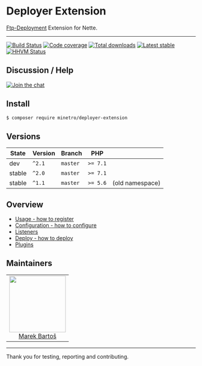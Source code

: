 # Deployer Extension

[Ftp-Deployment](https://github.com/dg/ftp-deployment) Extension for Nette. 

-----

[![Build Status](https://img.shields.io/travis/minetro/deployer-extension.svg?style=flat-square)](https://travis-ci.org/minetro/deployer-extension)
[![Code coverage](https://img.shields.io/coveralls/minetro/deployer-extension.svg?style=flat-square)](https://coveralls.io/r/minetro/deployer-extension)
[![Total downloads](https://img.shields.io/packagist/dt/minetro/deployer-extension.svg?style=flat-square)](https://packagist.org/packages/minetro/deployer-extension)
[![Latest stable](https://img.shields.io/packagist/v/minetro/deployer-extension.svg?style=flat-square)](https://packagist.org/packages/minetro/deployer-extension)
[![HHVM Status](https://img.shields.io/hhvm/minetro/deployer-extension.svg?style=flat-square)](http://hhvm.h4cc.de/package/minetro/deployer-extension)

## Discussion / Help

[![Join the chat](https://img.shields.io/gitter/room/minetro/nette.svg?style=flat-square)](https://gitter.im/minetro/nette?utm_source=badge&utm_medium=badge&utm_campaign=pr-badge&utm_content=badge)

## Install
```sh
$ composer require minetro/deployer-extension
```

## Versions

| State       | Version | Branch   | PHP      |                 |
|-------------|---------|----------|----------|-----------------|
| dev         | `^2.1`  | `master` | `>= 7.1` |                 |
| stable      | `^2.0`  | `master` | `>= 7.1` |                 |
| stable      | `^1.1`  | `master` | `>= 5.6` | (old namespace) |

## Overview

- [Usage - how to register](/.docs/README.md#usage)
- [Configuration - how to configure](/.docs/README.md#configuration)
- [Listeners](/.docs/README.md#listeners)
- [Deploy - how to deploy](/.docs/README.md#deploy)
- [Plugins](/.docs/README.md#plugins)

## Maintainers

<table>
  <tbody>
    <tr>
      <td align="center">
        <a href="https://github.com/mabar">
            <img width="150" height="150" src="https://avatars0.githubusercontent.com/u/20974277?s=400&v=4">
        </a>
        </br>
        <a href="https://github.com/mabar">Marek Bartoš</a>
      </td>
    </tr>
  <tbody>
</table>

-----

Thank you for testing, reporting and contributing.